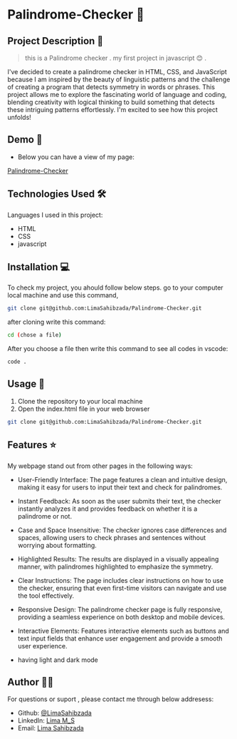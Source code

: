 # Palindrome-Checker 🚀

## Project Description 📝

> this is a Palindrome checker . my first project in javascript 😊 .

I've decided to create a palindrome checker in HTML, CSS, and JavaScript because I am inspired by the beauty of linguistic patterns and the challenge of creating a program that detects symmetry in words or phrases. This project allows me to explore the fascinating world of language and coding, blending creativity with logical thinking to build something that detects these intriguing patterns effortlessly. I'm excited to see how this project unfolds!





## Demo 📸


- Below you can have a view of my page:

[Palindrome-Checker](https://limasahibzada.github.io/Palindrome-Checker/)





## Technologies Used 🛠️

Languages I used in this project:

- HTML
- CSS
- javascript



## Installation 💻

To check my project, you ahould follow below steps.
go to your computer local machine and use this command,

```bash
git clone git@github.com:LimaSahibzada/Palindrome-Checker.git

```
after cloning write this command:
```bash
cd (chose a file)
```
After you choose a file then write this command to see all codes in vscode:
```bash
code .
```




## Usage 🎯

1. Clone the repository to your local machine
2. Open the index.html file in your web browser



```bash
git clone git@github.com:LimaSahibzada/Palindrome-Checker.git
```




## Features ⭐

My webpage stand out from other pages in the following ways:

- User-Friendly Interface: The page features a clean and intuitive design, making it easy for users to input their text and check for palindromes.

- Instant Feedback: As soon as the user submits their text, the checker instantly analyzes it and provides feedback on whether it is a palindrome or not.

- Case and Space Insensitive: The checker ignores case differences and spaces, allowing users to check phrases and sentences without worrying about formatting.

- Highlighted Results: The results are displayed in a visually appealing manner, with palindromes highlighted to emphasize the symmetry.

- Clear Instructions: The page includes clear instructions on how to use the checker, ensuring that even first-time visitors can navigate and use the tool effectively.

- Responsive Design: The palindrome checker page is fully responsive, providing a seamless experience on both desktop and mobile devices.

- Interactive Elements: Features interactive elements such as buttons and text input fields that enhance user engagement and provide a smooth user experience.

- having light and dark mode





## Author 👩‍💻
For questions or suport , please contact me through below addresess:
- Github: [@LimaSahibzada](https://github.com/LimaSahibzada)
- LinkedIn: [Lima M_S](https://linkedin.com/in/Lima_M_S)
- Email: [Lima Sahibzada](limasahibzada2023@gmail.com.com)





 
